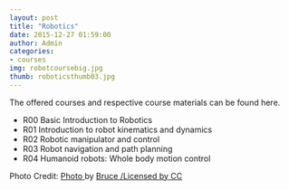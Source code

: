 ```yaml
---
layout: post
title: "Robotics"
date: 2015-12-27 01:59:00
author: Admin
categories:
- courses
img: robotcoursebig.jpg
thumb: roboticsthumb03.jpg
---
```


The offered courses and respective course materials can be found here.
<!--more-->

* R00 Basic Introduction to Robotics
* R01 Introduction to robot kinematics and dynamics
* R02 Robotic manipulator and control
* R03 Robot navigation and path planning
* R04 Humanoid robots: Whole body motion control

[hampden]: https://github.com/

<p>Photo Credit: <a href="https://www.flickr.com/photos/flyingsinger/3594424457/" title="Title">
Photo </a> by <a href="https://www.flickr.com/photos/flyingsinger/" title="Title">
Bruce </a> <a href="http://creativecommons.org/licenses/by/2.0/ " title="Title">
/Licensed by CC </a></p>
